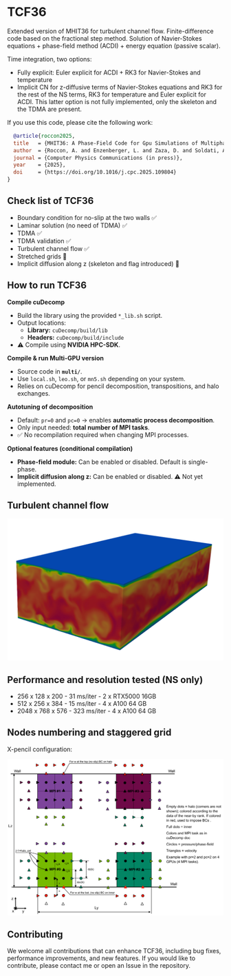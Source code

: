 # TCF36

Extended version of MHIT36 for turbulent channel flow.
Finite-difference code based on the fractional step method.
Solution of Navier-Stokes equations + phase-field method (ACDI) + energy equation (passive scalar).

Time integration, two options:
- Fully explicit: Euler explicit for ACDI + RK3 for Navier-Stokes and temperature
- Implicit CN for z-diffusive terms of Navier-Stokes equations and RK3 for the rest of the NS terms, RK3 for temperature and Euler explicit for ACDI. This latter option is not fully implemented, only the skeleton and the TDMA are present.


If you use this code, please cite the following work: 
```bibtex
  @article{roccon2025,
  title   = {MHIT36: A Phase-Field Code for Gpu Simulations of Multiphase Homogeneous Isotropic Turbulence},
  author  = {Roccon, A. and Enzenberger, L. and Zaza, D. and Soldati, A.},
  journal = {Computer Physics Communications (in press)},
  year    = {2025},
  doi     = {https://doi.org/10.1016/j.cpc.2025.109804}
}
```


## Check list of TCF36
- Boundary condition for no-slip at the two walls ✅
- Laminar solution (no need of TDMA) ✅
- TDMA ✅
- TDMA validation ✅ 
- Turbulent channel flow ✅ 
- Stretched grids 🚧
- Implicit diffusion along z (skeleton and flag introduced) 🚧

## How to run TCF36
**Compile cuDecomp**  
- Build the library using the provided `*_lib.sh` script.  
- Output locations:  
  - **Library:** `cuDecomp/build/lib`  
  - **Headers:** `cuDecomp/build/include`  
- ⚠️ Compile using **NVIDIA HPC-SDK**.  

**Compile & run Multi-GPU version**  
- Source code in **`multi/`**.  
- Use `local.sh`, `leo.sh`, or `mn5.sh` depending on your system.  
- Relies on cuDecomp for pencil decomposition, transpositions, and halo exchanges.  

**Autotuning of decomposition**  
- Default: `pr=0` and `pc=0` → enables **automatic process decomposition**.  
- Only input needed: **total number of MPI tasks**.  
- ✅ No recompilation required when changing MPI processes.  

**Optional features (conditional compilation)**  
- **Phase-field module:** Can be enabled or disabled. Default is single-phase.  
- **Implicit diffusion along z:** Can be enabled or disabled. ⚠️ Not yet implemented.  


## Turbulent channel flow 

![Test](val/tcf.png)

## Performance and resolution tested (NS only)

- 256 x 128 x 200 - 31 ms/iter - 2 x RTX5000 16GB 
- 512 x 256 x 384 - 15 ms/iter - 4 x A100 64 GB 
- 2048 x 768 x 576 - 323 ms/iter - 4 x A100 64 GB 

## Nodes numbering and staggered grid

X-pencil configuration:

![Test](val/grid4.png)

## Contributing

We welcome all contributions that can enhance TCF36, including bug fixes, performance improvements, and new features. 
If you would like to contribute, please contact me or open an Issue in the repository.